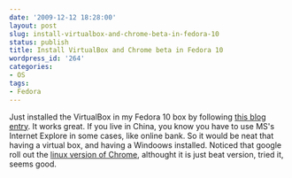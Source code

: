 ```yaml
---
date: '2009-12-12 18:28:00'
layout: post
slug: install-virtualbox-and-chrome-beta-in-fedora-10
status: publish
title: Install VirtualBox and Chrome beta in Fedora 10
wordpress_id: '264'
categories:
- OS
tags:
- Fedora
---
```


Just installed the VirtualBox in my Fedora 10 box by following [this blog entry](http://randell.ph/geeky/2009/03/27/install-windows-xp-sp2-via-sun-virtualbox-in-fedora-10/). It works great. If you live in China, you know you have to use MS's Internet Explore in some cases, like online bank. So it would be neat that having a virtual box, and having a Windoows installed.  Noticed that google roll out the [linux version of Chrome](http://www.google.com/chrome), althought it is just beat version, tried it, seems good.
